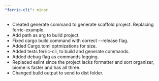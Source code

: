 ```yaml
---
"ferric-cli": minor
---
```


- Created generate command to generate scaffold project. Replacing ferric-example.
- Add path as arg to build project.
- Fixed cargo build command with correct --release flag.
- Added Cargo.toml optmizations for size.
- Added tests ferric-cli, to build and generate commands.
- Added debug flag as commands logging.
- Replaced eslint since the project lacks formatter and sort organizer, biome is faster and has all three.
- Changed build output to send to dist folder.
